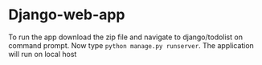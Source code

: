 # Django-web-app

To run the app download the zip file and navigate to django/todolist on command prompt. Now type ``python manage.py runserver``.
The application will run on local host

